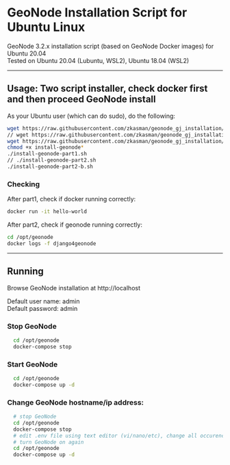# GeoNode Installation Script for Ubuntu Linux
GeoNode 3.2.x installation script (based on GeoNode Docker images) for Ubuntu 20.04
<br>
Tested on Ubuntu 20.04 (Lubuntu, WSL2), Ubuntu 18.04 (WSL2)

<hr>

## Usage: Two script installer, check docker first and then proceed GeoNode install

As your Ubuntu user (which can do sudo), do the following:
``` bash
wget https://raw.githubusercontent.com/zkasman/geonode_gj_installation/main/install-geonode-part1.sh
// wget https://raw.githubusercontent.com/zkasman/geonode_gj_installation/main/install-geonode-part2.sh
wget https://raw.githubusercontent.com/zkasman/geonode_gj_installation/main/install-geonode-part2-b.sh
chmod +x install-geonode*
./install-geonode-part1.sh
// ./install-geonode-part2.sh
./install-geonode-part2-b.sh
```


### Checking
After part1, check if docker running correctly:
``` bash
docker run -it hello-world
```

After part2, check if geonode running correctly:
``` bash
cd /opt/geonode
docker logs -f django4geonode
```

<hr>

## Running
Browse GeoNode installation at http://localhost

Default user name: admin
<br>
Default password: admin


### Stop GeoNode
``` bash
  cd /opt/geonode
  docker-compose stop
```

### Start GeoNode
``` bash
  cd /opt/geonode
  docker-compose up -d
```

### Change GeoNode hostname/ip address:
``` bash
  # stop GeoNode
  cd /opt/geonode
  docker-compose stop
  # edit .env file using text editor (vi/nano/etc), change all occurence of "localhost" into desired hostname/ip address
  # turn GeoNode on again
  cd /opt/geonode
  docker-compose up -d
```
